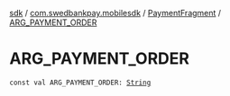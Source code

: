 [sdk](../../index.md) / [com.swedbankpay.mobilesdk](../index.md) / [PaymentFragment](index.md) / [ARG_PAYMENT_ORDER](./-a-r-g_-p-a-y-m-e-n-t_-o-r-d-e-r.md)

# ARG_PAYMENT_ORDER

`const val ARG_PAYMENT_ORDER: `[`String`](https://kotlinlang.org/api/latest/jvm/stdlib/kotlin/-string/index.html)